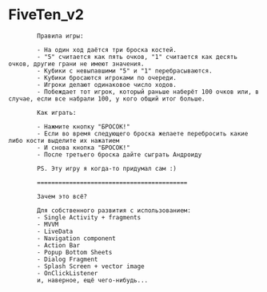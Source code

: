 # FiveTen_v2

            Правила игры:
            
            - На один ход даётся три броска костей.
            - "5" считается как пять очков, "1" считается как десять очков, другие грани не имеют значения.
            - Кубики с невыпавшими "5" и "1" перебрасываются.
            - Кубики бросаются игроками по очереди.
            - Игроки делают одинаковое число ходов.
            - Побеждает тот игрок, который раньше наберёт 100 очков или, в случае, если все набрали 100, у кого общий итог больше.
            
            Как играть:
            
            - Нажмите кнопку "БРОСОК!"
            - Если во время следующего броска желаете перебросить какие либо кости выделите их нажатием
            - И снова кнопка "БРОСОК!"
            - После третьего броска дайте сыграть Андроиду
            
            PS. Эту игру я когда-то придумал сам :)
            
            ==========================================
            
            Зачем это всё?
            
            Для собственного развития с использованием:
            - Single Activity + fragments
            - MVVM
            - LiveData
            - Navigation component
            - Action Bar
            - Popup Bottom Sheets
            - Dialog Fragment
            - Splash Screen + vector image
            - OnClickListener
            и, наверное, ещё чего-нибудь...
         
